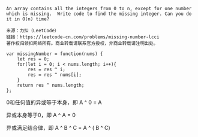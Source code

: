 ```
An array contains all the integers from 0 to n, except for one number which is missing.  Write code to find the missing integer. Can you do it in O(n) time?

来源：力扣（LeetCode）
链接：https://leetcode-cn.com/problems/missing-number-lcci
著作权归领扣网络所有。商业转载请联系官方授权，非商业转载请注明出处。
```

```
var missingNumber = function(nums) {
    let res = 0;
    for(let i = 0; i < nums.length; i++){
        res = res ^ i;
        res = res ^ nums[i];
    }
    return res ^ nums.length;    
};
```

0和任何值的异或等于本身，即 A ^ 0 = A

异或本身等于0，即 A ^ A = 0

异或满足结合律，即 A ^ B ^ C = A ^ ( B ^ C)

